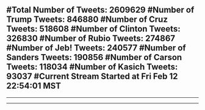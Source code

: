 #Total Number of Tweets: 2609629 
#Number of Trump Tweets: 846880
#Number of Cruz Tweets: 518608
#Number of Clinton Tweets: 326830
#Number of Rubio Tweets: 274867
#Number of Jeb! Tweets: 240577
#Number of Sanders Tweets: 190856
#Number of Carson Tweets: 118034
#Number of Kasich Tweets: 93037
#Current Stream Started at Fri Feb 12 22:54:01 MST
---
---
---

